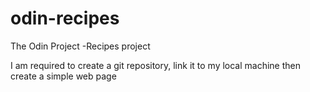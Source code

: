 # odin-recipes
The Odin Project -Recipes project 

I am required to create a git repository, link it to my local machine then create a simple web page
